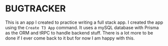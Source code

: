 # BUGTRACKER

This is an app I created to practice writing a full stack app. I created the app using the `Create T3 App` command.
It uses a mySQL database with Prisma as the ORM and tRPC to handle backend stuff. There is a lot more to be done if I ever come back to it but for now I am happy with this.
